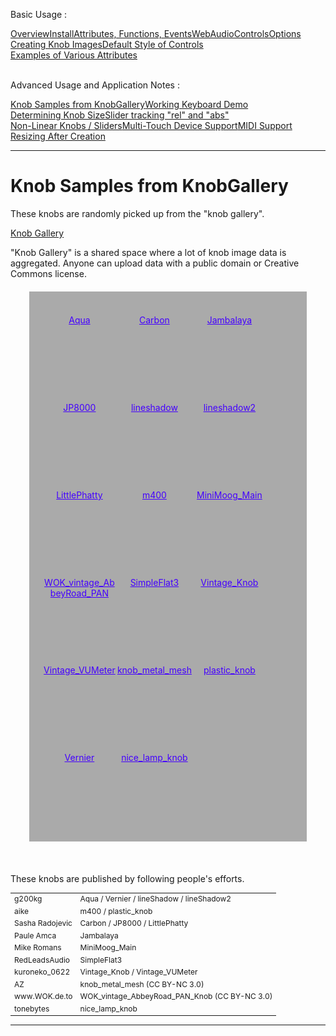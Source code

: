<link rel="stylesheet" href="./docstyle.css">

<script>
  WebAudioControlsOptions={

  };
</script>

<script src="../webaudio-controls.js"></script>

Basic Usage :
<div style="display:flex;width:100%;flex-wrap:wrap">
<div class="item"><a href="./index.html">Overview</a></div>
<div class="item"><a href="./install.html">Install</a></div>
<div class="item"><a href="./specs.html">Attributes, Functions, Events</a></div>
<div class="item"><a href="./options.html">WebAudioControlsOptions</a></div>
<div class="item"><a href="./knobimage.html">Creating Knob Images</a></div>
<div class="item"><a href="./defstyle.html">Default Style of Controls</a></div>
<div class="item"><a href="./example.html">Examples of Various Attributes</a></div>
</div>
<br/>

Advanced Usage and Application Notes :
<div style="display:flex;width:100%;flex-wrap:wrap">
<div class="item cur"><a href="./knobsamples.html">Knob Samples from KnobGallery</a></div>
<div class="item"><a href="./keyboard.html">Working Keyboard Demo</a></div>
<div class="item"><a href="./knobsize.html">Determining Knob Size</a></div>
<div class="item"><a href="./tracking.html">Slider tracking "rel" and "abs"</a></div>
<div class="item"><a href="./nonlinear.html">Non-Linear Knobs / Sliders</a></div>
<div class="item"><a href="./multifader.html">Multi-Touch Device Support</a></div>
<div class="item"><a href="./midisupport.html">MIDI Support</a></div>
<div class="item"><a href="./resizetest.html">Resizing After Creation</a></div>
</div>

---

<style>
#container{
  background-color:#aaa;
  color:#222;
  width:80%;
  margin:20px auto;
  padding:20px;
  display:flex;
  flex-wrap:wrap;
  font-size:14px;
  text-align: center;
}
#container div{
  width:120px;
  height:140px;
}
#container a{
  color:#40f;
}
#container a:visited{
  color:#c04;
}
</style>

# Knob Samples from KnobGallery

These knobs are randomly picked up from the "knob gallery".  

<a href="http://www.g200kg.com/en/webknobman/gallery.php" target="_blank">Knob Gallery</a>  

"Knob Gallery" is a shared space where a lot of knob image data is aggregated. Anyone can upload data with a public domain or Creative Commons license.  

<div id="container">
  <div><webaudio-knob src="../knobs/Aqua.png" sprites="100" value="12" diameter="64"></webaudio-knob><br/><a href="../knobs/Aqua.png">Aqua</a></div>
  <div><webaudio-knob src="../knobs/Carbon.png" sprites="100" value="23" diameter="80"></webaudio-knob><br/><a href="../knobs/Carbon.png">Carbon</a></div>
  <div><webaudio-knob src="../knobs/Jambalaya.png" sprites="100" value="34" diameter="70"></webaudio-knob><br/><a href="../knobs/Jambalaya.png">Jambalaya</a></div>
  <div><webaudio-knob src="../knobs/JP8000.png" sprites="100" value="45" diameter="64"></webaudio-knob><br/><a href="../knobs/JP8000.png">JP8000</a></div>
  <div><webaudio-knob src="../knobs/lineshadow.png" sprites="100" value="56" diameter="100"></webaudio-knob><br/><a href="../knobs/lineshadow.png">lineshadow</a></div>
  <div><webaudio-knob src="../knobs/lineshadow2.png" sprites="100" value="67" diameter="80"></webaudio-knob><br/><a href="../knobs/lineshadow2.png">lineshadow2</a></div>
  <div><webaudio-knob src="../knobs/LittlePhatty.png" sprites="100" value="78" diameter="70"></webaudio-knob><br/><a href="../knobs/LittlePhatty.png">LittlePhatty</a></div>
  <div><webaudio-knob src="../knobs/m400.png" sprites="100" value="89" diameter="70"></webaudio-knob><br/><a href="../knobs/m400.png">m400</a></div>
  <div><webaudio-knob src="../knobs/MiniMoog_Main.png" sprites="100" value="12" diameter="70"></webaudio-knob><br/><a href="../knobs/MiniMoog_Main.png">MiniMoog_Main</a></div>
  <div><webaudio-knob src="../knobs/WOK_vintage_AbbeyRoad_PAN_Knob.png" sprites="127" value="12" width="70" height="80"></webaudio-knob><br/><a href="../knobs/WOK_vintage_AbbeyRoad_PAN_Knob.png">WOK_vintage_AbbeyRoad_PAN</a></div>
  <div><webaudio-knob src="../knobs/SimpleFlat3.png" sprites="100" value="23" diameter="70"></webaudio-knob><br/><a href="../knobs/SimpleFlat3.png">SimpleFlat3</a></div>
  <div><webaudio-knob src="../knobs/Vintage_Knob.png" sprites="100" value="62" diameter="80"></webaudio-knob><br/><a href="../knobs/Vintage_Knob.png">Vintage_Knob</a></div>
  <div><webaudio-knob src="../knobs/Vintage_VUMeter_2.png" sprites="50" value="12" diameter="120"></webaudio-knob><br/><a href="../knobs/Vintage_VUMeter_2.png">Vintage_VUMeter</a></div>
  <div><webaudio-knob src="../knobs/knob_metal_mesh.png" sprites="100" value="12" diameter="120"></webaudio-knob><br/><a href="../knobs/knob_metal_mesh.png">knob_metal_mesh</a></div>
  <div><webaudio-knob src="../knobs/plastic_knob.png" sprites="30" value="12" diameter="70"></webaudio-knob><br/><a href="../knobs/plastic_knob.png">plastic_knob</a></div>
  <div><webaudio-knob src="../knobs/vernier.png" sprites="50" value="42" diameter="120"></webaudio-knob><br/><a href="../knobs/vernier.png">Vernier</a></div>
  <div><webaudio-knob src="../knobs/nice_lamp_knob.png" sprites="59" value="12" diameter="60"></webaudio-knob><br/><a href="../knobs/nice_lamp_knob.png">nice_lamp_knob</a></div>
</div>
<br/>

These knobs are published by following people's efforts.  

<table style="font-size:12px">
<tr><td>g200kg</td><td>Aqua / Vernier / lineShadow / lineShadow2</td></tr>
<tr><td>aike</td><td>m400 / plastic_knob</td></tr>
<tr><td>Sasha Radojevic</td><td>Carbon / JP8000 / LittlePhatty</td></tr>
<tr><td>Paule Amca</td><td>Jambalaya</td></tr>
<tr><td>Mike Romans</td><td>MiniMoog_Main</td></tr>
<tr><td>RedLeadsAudio</td><td>SimpleFlat3</td></tr>
<tr><td>kuroneko_0622</td><td>Vintage_Knob / Vintage_VUMeter</td></tr>
<tr><td>AZ</td><td>knob_metal_mesh (CC BY-NC 3.0)</td></tr>
<tr><td>www.WOK.de.to</td><td>WOK_vintage_AbbeyRoad_PAN_Knob (CC BY-NC 3.0)</td></tr>
<tr><td>tonebytes</td><td>nice_lamp_knob</td></tr>
</table>  


---
